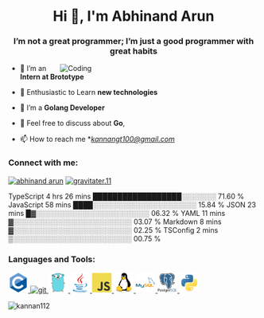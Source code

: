 <h1 align="center">Hi 👋, I'm Abhinand Arun</h1>
<h3 align="center">I’m not a great programmer; I’m just a good programmer with great habits</h3>
<img align="right" alt="Coding" width="400" src="https://krita-artists.org/uploads/default/original/2X/9/9cd8ea6f7cd0eb9373561616f8ee8562867aef02.gif">

- 🔭 I’m an **Intern at Brototype**

- 🌱 Enthusiastic to Learn **new technologies**

- 👯 I’m a **Golang Developer**

- 💬 Feel free to discuss about **Go**,

- 📫 How to reach me **kannangt100@gmail.com*

<h3 align="left">Connect with me:</h3>
<p align="left">
<a href="https://fb.com/abhinand arun" target="blank"><img align="center" src="https://raw.githubusercontent.com/rahuldkjain/github-profile-readme-generator/master/src/images/icons/Social/facebook.svg" alt="abhinand arun" height="30" width="40" /></a>
<a href="https://instagram.com/gravitater.11" target="blank"><img align="center" src="https://raw.githubusercontent.com/rahuldkjain/github-profile-readme-generator/master/src/images/icons/Social/instagram.svg" alt="gravitater.11" height="30" width="40" /></a>
</p>

TypeScript   4 hrs 26 mins   ██████████████████░░░░░░░   71.60 %
JavaScript   58 mins         ████░░░░░░░░░░░░░░░░░░░░░   15.84 %
JSON         23 mins         █▓░░░░░░░░░░░░░░░░░░░░░░░   06.32 %
YAML         11 mins         ▓░░░░░░░░░░░░░░░░░░░░░░░░   03.07 %
Markdown     8 mins          ▓░░░░░░░░░░░░░░░░░░░░░░░░   02.25 %
TSConfig     2 mins          ▒░░░░░░░░░░░░░░░░░░░░░░░░   00.75 %

<h3 align="left">Languages and Tools:</h3>
<p align="left"> <a href="https://www.cprogramming.com/" target="_blank" rel="noreferrer"> <img src="https://raw.githubusercontent.com/devicons/devicon/master/icons/c/c-original.svg" alt="c" width="40" height="40"/> </a> <a href="https://git-scm.com/" target="_blank" rel="noreferrer"> <img src="https://www.vectorlogo.zone/logos/git-scm/git-scm-icon.svg" alt="git" width="40" height="40"/> </a> <a href="https://golang.org" target="_blank" rel="noreferrer"> <img src="https://raw.githubusercontent.com/devicons/devicon/master/icons/go/go-original.svg" alt="go" width="40" height="40"/> </a> <a href="https://www.java.com" target="_blank" rel="noreferrer"> <img src="https://raw.githubusercontent.com/devicons/devicon/master/icons/java/java-original.svg" alt="java" width="40" height="40"/> </a> <a href="https://developer.mozilla.org/en-US/docs/Web/JavaScript" target="_blank" rel="noreferrer"> <img src="https://raw.githubusercontent.com/devicons/devicon/master/icons/javascript/javascript-original.svg" alt="javascript" width="40" height="40"/> </a> <a href="https://www.linux.org/" target="_blank" rel="noreferrer"> <img src="https://raw.githubusercontent.com/devicons/devicon/master/icons/linux/linux-original.svg" alt="linux" width="40" height="40"/> </a> <a href="https://www.mysql.com/" target="_blank" rel="noreferrer"> <img src="https://raw.githubusercontent.com/devicons/devicon/master/icons/mysql/mysql-original-wordmark.svg" alt="mysql" width="40" height="40"/> </a> <a href="https://www.postgresql.org" target="_blank" rel="noreferrer"> <img src="https://raw.githubusercontent.com/devicons/devicon/master/icons/postgresql/postgresql-original-wordmark.svg" alt="postgresql" width="40" height="40"/> </a> <a href="https://www.python.org" target="_blank" rel="noreferrer"> <img src="https://raw.githubusercontent.com/devicons/devicon/master/icons/python/python-original.svg" alt="python" width="40" height="40"/> </a> </p>

<p><img align="center" src="https://github-readme-stats.vercel.app/api/top-langs?username=kannan112&show_icons=true&locale=en&layout=compact" alt="kannan112" /></p>

